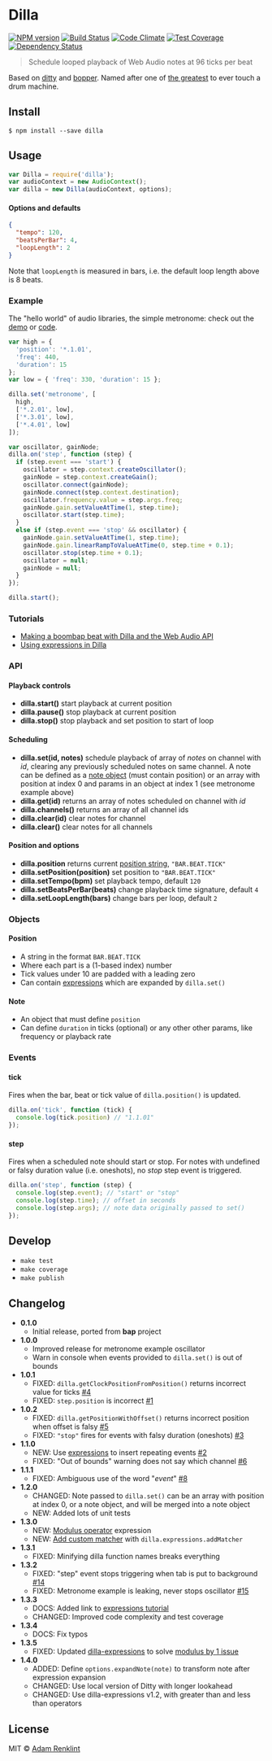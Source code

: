# Dilla

[![NPM version](https://badge.fury.io/js/dilla.png)](http://badge.fury.io/js/dilla) [![Build Status](https://travis-ci.org/adamrenklint/dilla.svg)](https://travis-ci.org/adamrenklint/dilla) [![Code Climate](https://codeclimate.com/github/adamrenklint/dilla.png)](https://codeclimate.com/github/adamrenklint/dilla) [![Test Coverage](https://codeclimate.com/github/adamrenklint/dilla/badges/coverage.svg)](https://codeclimate.com/github/adamrenklint/dilla) [![Dependency Status](https://david-dm.org/adamrenklint/dilla.png?theme=shields.io)](https://david-dm.org/adamrenklint/dilla)

> Schedule looped playback of Web Audio notes at 96 ticks per beat

Based on [ditty](https://github.com/mmckegg/ditty) and [bopper](https://github.com/mmckegg/bopper). Named after one of [the greatest](http://en.wikipedia.org/wiki/J_Dilla) to ever touch a drum machine.

## Install

```
$ npm install --save dilla
```

## Usage

```javascript
var Dilla = require('dilla');
var audioContext = new AudioContext();
var dilla = new Dilla(audioContext, options);
```

#### Options and defaults

```json
{
  "tempo": 120,
  "beatsPerBar": 4,
  "loopLength": 2
}
```

Note that ```loopLength``` is measured in bars, i.e. the default loop length above is 8 beats.

### Example

The "hello world" of audio libraries, the simple metronome: check out the [demo](http://adamrenklint.github.io/dilla) or [code](https://github.com/adamrenklint/dilla/blob/master/example.js).

```javascript
var high = {
  'position': '*.1.01',
  'freq': 440,
  'duration': 15
};
var low = { 'freq': 330, 'duration': 15 };

dilla.set('metronome', [
  high,
  ['*.2.01', low],
  ['*.3.01', low],
  ['*.4.01', low]
]);

var oscillator, gainNode;
dilla.on('step', function (step) {
  if (step.event === 'start') {
    oscillator = step.context.createOscillator();
    gainNode = step.context.createGain();
    oscillator.connect(gainNode);
    gainNode.connect(step.context.destination);
    oscillator.frequency.value = step.args.freq;
    gainNode.gain.setValueAtTime(1, step.time);
    oscillator.start(step.time);
  }
  else if (step.event === 'stop' && oscillator) {
    gainNode.gain.setValueAtTime(1, step.time);
    gainNode.gain.linearRampToValueAtTime(0, step.time + 0.1);
    oscillator.stop(step.time + 0.1);
    oscillator = null;
    gainNode = null;
  }
});

dilla.start();
```

### Tutorials

- [Making a boombap beat with Dilla and the Web Audio API](http://adamrenklint.com/making-boombap-beat-with-dilla/)
- [Using expressions in Dilla](http://adamrenklint.com/using-expressions-in-dilla/)

### API

#### Playback controls

- **dilla.start()** start playback at current position
- **dilla.pause()** stop playback at current position
- **dilla.stop()** stop playback and set position to start of loop

#### Scheduling

- **dilla.set(id, notes)** schedule playback of array of *notes* on channel with *id*, clearing any previously scheduled notes on same channel. A note can be defined as a [note object](#note) (must contain position) or an array with position at index 0 and params in an object at index 1 (see metronome example above)
- **dilla.get(id)** returns an array of notes scheduled on channel with *id*
- **dilla.channels()** returns an array of all channel ids
- **dilla.clear(id)** clear notes for channel
- **dilla.clear()** clear notes for all channels

#### Position and options

- **dilla.position** returns current [position string](#position), ```"BAR.BEAT.TICK"```
- **dilla.setPosition(position)** set position to ```"BAR.BEAT.TICK"```
- **dilla.setTempo(bpm)** set playback tempo, default ```120```
- **dilla.setBeatsPerBar(beats)** change playback time signature, default ```4```
- **dilla.setLoopLength(bars)** change bars per loop, default ```2```

### Objects

#### Position

- A string in the format ```BAR.BEAT.TICK```
- Where each part is a (1-based index) number
- Tick values under 10 are padded with a leading zero
- Can contain [expressions](http://adamrenklint.com/using-expressions-in-dilla/) which are expanded by ```dilla.set()```

#### Note

- An object that must define ```position```
- Can define ```duration``` in ticks (optional) or any other other params, like frequency or playback rate

### Events

#### tick

Fires when the bar, beat or tick value of ```dilla.position()``` is updated.

```javascript
dilla.on('tick', function (tick) {
  console.log(tick.position) // "1.1.01"
});
```

#### step

Fires when a scheduled note should start or stop. For notes with undefined or falsy duration value (i.e. oneshots), no *stop* step event is triggered.

```javascript
dilla.on('step', function (step) {
  console.log(step.event); // "start" or "stop"
  console.log(step.time); // offset in seconds
  console.log(step.args); // note data originally passed to set()
});
```

## Develop

- ```make test```
- ```make coverage```
- ```make publish```

## Changelog

- **0.1.0**
  - Initial release, ported from **bap** project
- **1.0.0**
  - Improved release for metronome example oscillator
  - Warn in console when events provided to ```dilla.set()``` is out of bounds
- **1.0.1**
  - FIXED: ```dilla.getClockPositionFromPosition()``` returns incorrect value for ticks [#4](https://github.com/adamrenklint/dilla/issues/4)
  - FIXED: ```step.position``` is incorrect [#1](https://github.com/adamrenklint/dilla/issues/1)
- **1.0.2**
  - FIXED: ```dilla.getPositionWithOffset()``` returns incorrect position when offset is falsy [#5](https://github.com/adamrenklint/dilla/issues/5)
  - FIXED: ```"stop"``` fires for events with falsy duration (oneshots) [#3](https://github.com/adamrenklint/dilla/issues/3)
- **1.1.0**
  - NEW: Use [expressions](https://www.npmjs.com/package/dilla-expressions) to insert repeating events [#2](https://github.com/adamrenklint/dilla/issues/2)
  - FIXED: "Out of bounds" warning does not say which channel [#6](https://github.com/adamrenklint/dilla/issues/6)
- **1.1.1**
  - FIXED: Ambiguous use of the word "*event*" [#8](https://github.com/adamrenklint/dilla/issues/8)
- **1.2.0**
  - CHANGED: Note passed to ```dilla.set()``` can be an array with position at index 0, or a note object, and will be merged into a note object
  - NEW: Added lots of unit tests
- **1.3.0**
  - NEW: [Modulus operator](https://github.com/adamrenklint/dilla-expressions#modulus) expression
  - NEW: [Add custom matcher](https://github.com/adamrenklint/dilla-expressions#custom-matchers) with ```dilla.expressions.addMatcher```
- **1.3.1**
  - FIXED: Minifying dilla function names breaks everything
- **1.3.2**
  - FIXED: "step" event stops triggering when tab is put to background [#14](https://github.com/adamrenklint/dilla/issues/14)
  - FIXED: Metronome example is leaking, never stops oscillator [#15](https://github.com/adamrenklint/dilla/issues/15)
- **1.3.3**
  - DOCS: Added link to [expressions tutorial](http://adamrenklint.com/using-expressions-in-dilla/)
  - CHANGED: Improved code complexity and test coverage
- **1.3.4**
  - DOCS: Fix typos
- **1.3.5**
  - FIXED: Updated [dilla-expressions](https://github.com/adamrenklint/dilla-expressions) to solve [modulus by 1 issue](https://github.com/adamrenklint/dilla-expressions/commit/889be0251a9837c062abc8452328759627582903)
- **1.4.0**
  - ADDED: Define ```options.expandNote(note)``` to transform note after expression expansion
  - CHANGED: Use local version of Ditty with longer lookahead
  - CHANGED: Use dilla-expressions v1.2, with greater than and less than operators

## License

MIT © [Adam Renklint](http://adamrenklint.com)
